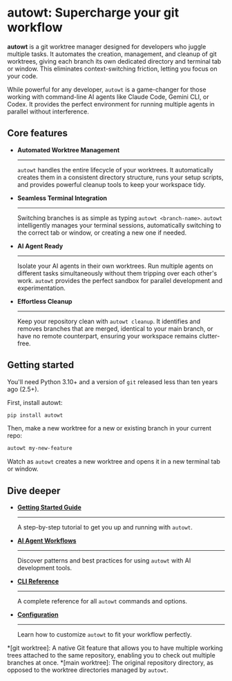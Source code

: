 # autowt: Supercharge your git workflow

**autowt** is a git worktree manager designed for developers who juggle multiple tasks. It automates the creation, management, and cleanup of git worktrees, giving each branch its own dedicated directory and terminal tab or window. This eliminates context-switching friction, letting you focus on your code.

While powerful for any developer, `autowt` is a game-changer for those working with command-line AI agents like Claude Code, Gemini CLI, or Codex. It provides the perfect environment for running multiple agents in parallel without interference.

## Core features

<div class="grid cards" markdown>

-   __Automated Worktree Management__

    ---

    `autowt` handles the entire lifecycle of your worktrees. It automatically creates them in a consistent directory structure, runs your setup scripts, and provides powerful cleanup tools to keep your workspace tidy.

-   __Seamless Terminal Integration__

    ---

    Switching branches is as simple as typing `autowt <branch-name>`. `autowt` intelligently manages your terminal sessions, automatically switching to the correct tab or window, or creating a new one if needed.

-   __AI Agent Ready__

    ---

    Isolate your AI agents in their own worktrees. Run multiple agents on different tasks simultaneously without them tripping over each other's work. `autowt` provides the perfect sandbox for parallel development and experimentation.

-   __Effortless Cleanup__

    ---

    Keep your repository clean with `autowt cleanup`. It identifies and removes branches that are merged, identical to your main branch, or have no remote counterpart, ensuring your workspace remains clutter-free.

</div>

## Getting started

You'll need Python 3.10+ and a version of `git` released less than ten years ago (2.5+).

First, install autowt:

```bash
pip install autowt
```

Then, make a new worktree for a new or existing branch in your current repo:

```bash
autowt my-new-feature
```

Watch as `autowt` creates a new worktree and opens it in a new terminal tab or window.

## Dive deeper

<div class="grid cards" markdown>

-   [**Getting Started Guide**](gettingstarted.md)

    ---

    A step-by-step tutorial to get you up and running with `autowt`.

-   [**AI Agent Workflows**](aiagentworkflows.md)

    ---

    Discover patterns and best practices for using `autowt` with AI development tools.

-   [**CLI Reference**](clireference.md)

    ---

    A complete reference for all `autowt` commands and options.

-   [**Configuration**](configuration.md)

    ---

    Learn how to customize `autowt` to fit your workflow perfectly.

</div>

*[git worktree]: A native Git feature that allows you to have multiple working trees attached to the same repository, enabling you to check out multiple branches at once.
*[main worktree]: The original repository directory, as opposed to the worktree directories managed by `autowt`.